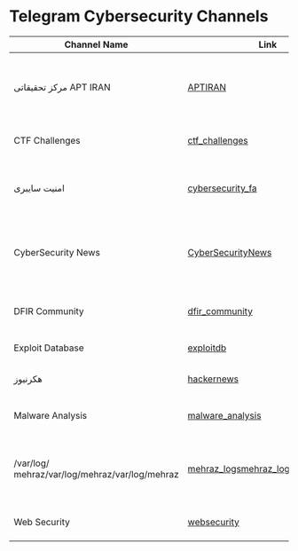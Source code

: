 # Telegram Cybersecurity Channels
<!-- This file is auto-converted to channels.json using GitHub Actions -->

| Channel Name | Link | Status | Tags | Description |
|-------------|------|--------|------|-------------|
| مرکز تحقیقاتی APT IRAN | [APTIRAN](https://t.me/APTIRAN) | Active | red, threat-intel, blue, osint, incident-response | |
| CTF Challenges | [ctf_challenges](https://t.me/ctf_challenges) | Unknown | ctf, challenges, education | |
| امنیت سایبری | [cybersecurity_fa](https://t.me/cybersecurity_fa) | Active | blue, persian, education | لورم ایپسوم متن ساختگی با تولید سادگی نامفهوم از صنعت چاپhttps://emojipedia.org/flag-iran لورم ایپسوم متن ساختگی با تولید سادگی نامفهوم از صنعت چاپ |
| CyberSecurity News | [CyberSecurityNews](https://t.me/CyberSecurityNews) | Active | news, blue, persian, red, tools, exploits, incident-response | |
| DFIR Community | [dfir_community](https://t.me/dfir_community) | Inactive | blue, forensics, incident-response | |
| Exploit Database | [exploitdb](https://t.me/exploitdb) | Active | exploits, red, tools | http://127.0.0.1:8000/ |
| هکرنیوز | [hackernews](https://t.me/hackernews) | Active | news, persian, academy | CyberSecurity News |
| Malware Analysis | [malware_analysis](https://t.me/malware_analysis) | Active | malware, analysis, blue | |
| /var/log/ mehraz/var/log/mehraz/var/log/mehraz | [mehraz_logsmehraz_logsmehraz_logs](https://t.me/mehraz_logsmehraz_logsmehraz_logs) | Active | osint, blue, red | لورم ایپسوم متن ساختگی با تولید سادگی نامفهوم از صنعت چاپ لورم ایپسوم متن ساختگی با تولید سادگی نامفهوم از صنعت چاپ لورم ایپسوم متن ساختگی با تولید سادگی نامفهوم از صنعت چاپ |
| Web Security | [websecurity](https://t.me/websecurity) | Active | web, appsec, blue | |
